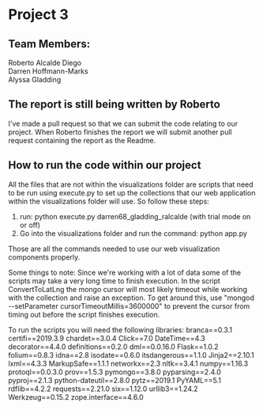 # Project 3


## Team Members:

Roberto Alcalde Diego<br/>
Darren Hoffmann-Marks<br/> 
Alyssa Gladding<br/>



## The report is still being written by Roberto

I've made a pull request so that we can submit the code relating to our project. When Roberto finishes the report we will submit another pull request containing the report as the Readme.

## How to run the code within our project

All the files that are not within the visualizations folder are scripts that need to be run using execute.py to set up the collections that our web application within the visualizations folder will use. So follow these steps:

1) run: python execute.py darren68_gladding_ralcalde (with trial mode on or off)
2) Go into the visualizations folder and run the command: python app.py

Those are all the commands needed to use our web visualization components properly.

Some things to note: Since we're working with a lot of data some of the scripts may take a very long time to finish execution. In the script ConvertToLatLng the mongo cursor will most likely timeout while working with the collection and raise an exception. To get around this, use "mongod --setParameter cursorTimeoutMillis=3600000" to prevent the cursor from timing out before the script finishes execution.



To run the scripts you will need the following libraries:
branca==0.3.1
certifi==2019.3.9
chardet==3.0.4
Click==7.0
DateTime==4.3
decorator==4.4.0
definitions==0.2.0
dml==0.0.16.0
Flask==1.0.2
folium==0.8.3
idna==2.8
isodate==0.6.0
itsdangerous==1.1.0
Jinja2==2.10.1
lxml==4.3.3
MarkupSafe==1.1.1
networkx==2.3
nltk==3.4.1
numpy==1.16.3
protoql==0.0.3.0
prov==1.5.3
pymongo==3.8.0
pyparsing==2.4.0
pyproj==2.1.3
python-dateutil==2.8.0
pytz==2019.1
PyYAML==5.1
rdflib==4.2.2
requests==2.21.0
six==1.12.0
urllib3==1.24.2
Werkzeug==0.15.2
zope.interface==4.6.0



